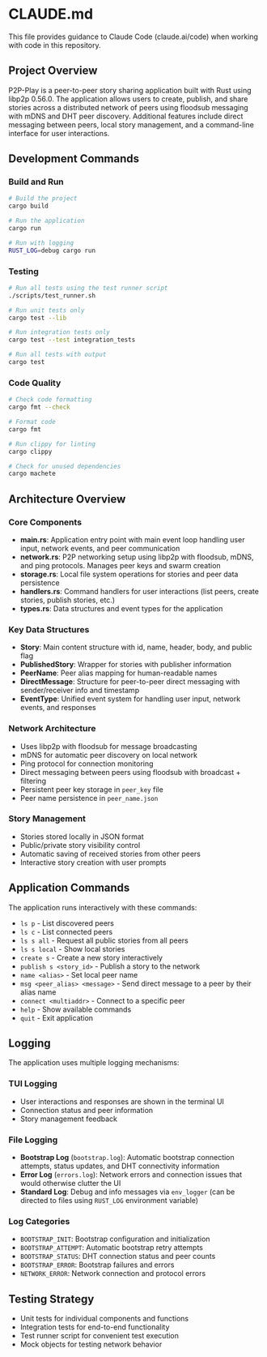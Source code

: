 # CLAUDE.md

This file provides guidance to Claude Code (claude.ai/code) when working with code in this repository.

## Project Overview
P2P-Play is a peer-to-peer story sharing application built with Rust using libp2p 0.56.0. The application allows users to create, publish, and share stories across a distributed network of peers using floodsub messaging with mDNS and DHT peer discovery.  Additional features include direct messaging between peers, local story management, and a command-line interface for user interactions.

## Development Commands

### Build and Run
```bash
# Build the project
cargo build

# Run the application
cargo run

# Run with logging
RUST_LOG=debug cargo run
```

### Testing
```bash
# Run all tests using the test runner script
./scripts/test_runner.sh

# Run unit tests only
cargo test --lib

# Run integration tests only
cargo test --test integration_tests

# Run all tests with output
cargo test
```

### Code Quality
```bash
# Check code formatting
cargo fmt --check

# Format code
cargo fmt

# Run clippy for linting
cargo clippy

# Check for unused dependencies
cargo machete
```

## Architecture Overview

### Core Components
- **main.rs**: Application entry point with main event loop handling user input, network events, and peer communication
- **network.rs**: P2P networking setup using libp2p with floodsub, mDNS, and ping protocols. Manages peer keys and swarm creation
- **storage.rs**: Local file system operations for stories and peer data persistence
- **handlers.rs**: Command handlers for user interactions (list peers, create stories, publish stories, etc.)
- **types.rs**: Data structures and event types for the application

### Key Data Structures
- **Story**: Main content structure with id, name, header, body, and public flag
- **PublishedStory**: Wrapper for stories with publisher information
- **PeerName**: Peer alias mapping for human-readable names
- **DirectMessage**: Structure for peer-to-peer direct messaging with sender/receiver info and timestamp
- **EventType**: Unified event system for handling user input, network events, and responses

### Network Architecture
- Uses libp2p with floodsub for message broadcasting
- mDNS for automatic peer discovery on local network
- Ping protocol for connection monitoring
- Direct messaging between peers using floodsub with broadcast + filtering
- Persistent peer key storage in `peer_key` file
- Peer name persistence in `peer_name.json`

### Story Management
- Stories stored locally in JSON format
- Public/private story visibility control
- Automatic saving of received stories from other peers
- Interactive story creation with user prompts

## Application Commands
The application runs interactively with these commands:
- `ls p` - List discovered peers
- `ls c` - List connected peers
- `ls s all` - Request all public stories from all peers
- `ls s local` - Show local stories
- `create s` - Create a new story interactively
- `publish s <story_id>` - Publish a story to the network
- `name <alias>` - Set local peer name
- `msg <peer_alias> <message>` - Send direct message to a peer by their alias name
- `connect <multiaddr>` - Connect to a specific peer
- `help` - Show available commands
- `quit` - Exit application

## Logging
The application uses multiple logging mechanisms:

### TUI Logging
- User interactions and responses are shown in the terminal UI
- Connection status and peer information
- Story management feedback

### File Logging
- **Bootstrap Log** (`bootstrap.log`): Automatic bootstrap connection attempts, status updates, and DHT connectivity information
- **Error Log** (`errors.log`): Network errors and connection issues that would otherwise clutter the UI
- **Standard Log**: Debug and info messages via `env_logger` (can be directed to files using `RUST_LOG` environment variable)

### Log Categories
- `BOOTSTRAP_INIT`: Bootstrap configuration and initialization
- `BOOTSTRAP_ATTEMPT`: Automatic bootstrap retry attempts  
- `BOOTSTRAP_STATUS`: DHT connection status and peer counts
- `BOOTSTRAP_ERROR`: Bootstrap failures and errors
- `NETWORK_ERROR`: Network connection and protocol errors

## Testing Strategy
- Unit tests for individual components and functions
- Integration tests for end-to-end functionality
- Test runner script for convenient test execution
- Mock objects for testing network behavior
